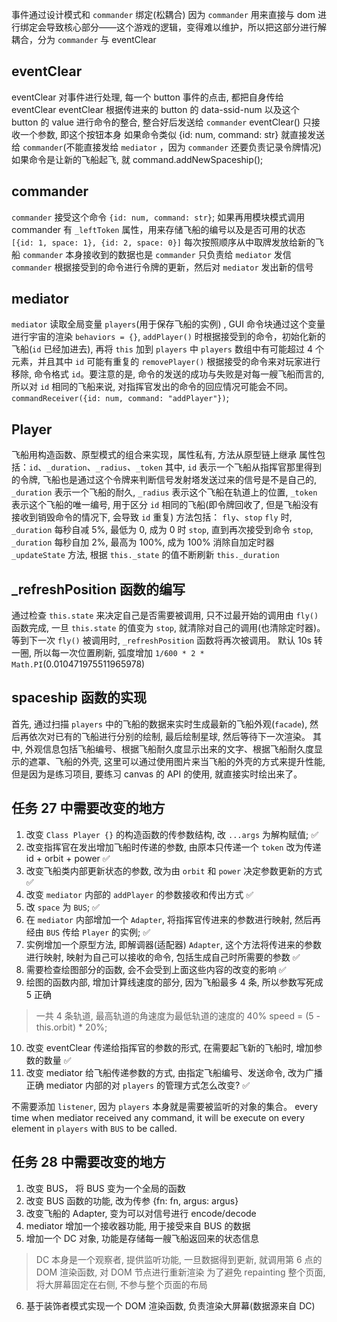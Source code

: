 事件通过设计模式和 `commander` 绑定(松耦合)
因为 `commander` 用来直接与 dom 进行绑定会导致核心部分——这个游戏的逻辑，变得难以维护，所以把这部分进行解耦合，分为 `commander` 与 eventClear

## eventClear
eventClear 对事件进行处理, 每一个 button 事件的点击, 都把自身传给 eventClear
	eventClear 根据传进来的 button 的 data-ssid-num 以及这个 button 的 value 进行命令的整合, 整合好后发送给 `commander`
	eventClear() 只接收一个参数, 即这个按钮本身
	如果命令类似 {id: num, command: str} 就直接发送给 `commander`(不能直接发给 `mediator` ，因为 `commander` 还要负责记录令牌情况)
	如果命令是让新的飞船起飞, 就 command.addNewSpaceship();


## commander
`commander` 接受这个命令 `{id: num, command: str}`;
如果再用模块模式调用 commander
	有 `_leftToken` 属性，用来存储飞船的编号以及是否可用的状态
	`[{id: 1, space: 1}, {id: 2, space: 0}]`
	每次按照顺序从中取牌发放给新的飞船
	`commander` 本身接收到的数据也是 
	`commander` 只负责给 `mediator` 发信
	`commander` 根据接受到的命令进行令牌的更新，然后对 `mediator` 发出新的信号

## mediator
`mediator` 读取全局变量 `players`(用于保存飞船的实例) , GUI 命令块通过这个变量进行宇宙的渲染
	`behaviors = {}`,
	`addPlayer()` 时根据接受到的命令，初始化新的飞船(`id` 已经加进去), 再将 `this` 加到 `players` 中
	`players` 数组中有可能超过 4 个元素，并且其中 `id` 可能有重复的
	`removePlayer()` 根据接受的命令来对玩家进行移除, 命令格式 `id`。要注意的是, 命令的发送的成功与失败是对每一艘飞船而言的, 所以对 `id` 相同的飞船来说, 对指挥官发出的命令的回应情况可能会不同。
`commandReceiver({id: num, command: "addPlayer"})`;

## Player
飞船用构造函数、原型模式的组合来实现，属性私有, 方法从原型链上继承
	属性包括：`id`、`_duration`、`_radius`、`_token`
	其中, `id` 表示一个飞船从指挥官那里得到的令牌, 飞船也是通过这个令牌来判断信号发射塔发送过来的信号是不是自己的, `_duration` 表示一个飞船的耐久, `_radius` 表示这个飞船在轨道上的位置, `_token` 表示这个飞船的唯一编号, 用于区分 `id` 相同的飞船(即令牌回收了, 但是飞船没有接收到销毁命令的情况下, 会导致 `id` 重复)
	方法包括： `fly`、`stop`
		`fly` 时, `_duration` 每秒自减 5%, 最低为 0, 成为 0 时 `stop`, 直到再次接受到命令
		`stop`, `_duration` 每秒自加 2%, 最高为 100%, 成为 100% 消除自加定时器
		`_updateState` 方法, 根据 `this._state` 的值不断刷新 `this._duration`

## _refreshPosition 函数的编写
通过检查 `this.state` 来决定自己是否需要被调用, 只不过最开始的调用由 `fly()` 函数完成, 一旦 `this.state` 的值变为 `stop`, 就清除对自己的调用(也清除定时器)。等到下一次 `fly()` 被调用时, `_refreshPosition` 函数将再次被调用。
默认 10s 转一圈, 所以每一次位置刷新, 弧度增加 `1/600 * 2 * Math.PI`(0.010471975511965978)

## spaceship 函数的实现
首先, 通过扫描 `players` 中的飞船的数据来实时生成最新的飞船外观(`facade`), 然后再依次对已有的飞船进行分别的绘制, 最后绘制星球, 然后等待下一次渲染。
其中, 外观信息包括飞船编号、根据飞船耐久度显示出来的文字、根据飞船耐久度显示的遮罩、飞船的外壳, 这里可以通过使用图片来当飞船的外壳的方式来提升性能, 但是因为是练习项目, 要练习 canvas 的 API 的使用, 就直接实时绘出来了。

## 任务 27 中需要改变的地方
1. 改变 `Class Player {}` 的构造函数的传参数结构, 改 `...args` 为解构赋值; ✅
2. 改变指挥官在发出增加飞船时传递的参数, 由原本只传递一个 `token` 改为传递 id + orbit + power ✅
3. 改变飞船类内部更新状态的参数, 改为由 `orbit` 和 `power` 决定参数更新的方式 ✅ 
4. 改变 `mediator` 内部的 `addPlayer` 的参数接收和传出方式 ✅
5. 改 `space` 为 `BUS`; ✅
6. 在 `mediator` 内部增加一个 `Adapter`, 将指挥官传进来的参数进行映射, 然后再经由 `BUS` 传给 `Player` 的实例; ✅
7. 实例增加一个原型方法, 即解调器(适配器) `Adapter`, 这个方法将传进来的参数进行映射, 映射为自己可以接收的命令, 包括生成自己时所需要的参数 ✅
8. 需要检查绘图部分的函数, 会不会受到上面这些内容的改变的影响 ✅
9. 绘图的函数内部, 增加计算线速度的部分, 因为飞船最多 4 条, 所以参数写死成 5 正确
> 一共 4 条轨道, 最高轨道的角速度为最低轨道的速度的 40%
> speed = (5 - this.orbit) * 20%;
10. 改变 eventClear 传递给指挥官的参数的形式, 在需要起飞新的飞船时, 增加参数的数量 ✅
11. 改变 mediator 给飞船传递参数的方式, 由指定飞船编号、发送命令, 改为广播 正确
mediator 内部的对 `players` 的管理方式怎么改变? ✅

不需要添加 `listener`, 因为 `players` 本身就是需要被监听的对象的集合。
every time when mediator received any command, it will be execute on every element in `players` with `BUS` to be called. 

## 任务 28 中需要改变的地方
1. 改变 BUS， 将 BUS 变为一个全局的函数
2. 改变 BUS 函数的功能, 改为传参 {fn: fn, argus: argus}
3. 改变飞船的 Adapter, 变为可以对信号进行 encode/decode
4. mediator 增加一个接收器功能, 用于接受来自 BUS 的数据
5. 增加一个 DC 对象, 功能是存储每一艘飞船返回来的状态信息
> DC 本身是一个观察者, 提供监听功能, 一旦数据得到更新, 就调用第 6 点的 DOM 渲染函数, 对 DOM 节点进行重新渲染
为了避免 repainting 整个页面, 将大屏幕固定在右侧, 不参与整个页面的布局
6. 基于装饰者模式实现一个 DOM 渲染函数, 负责渲染大屏幕(数据源来自 DC)